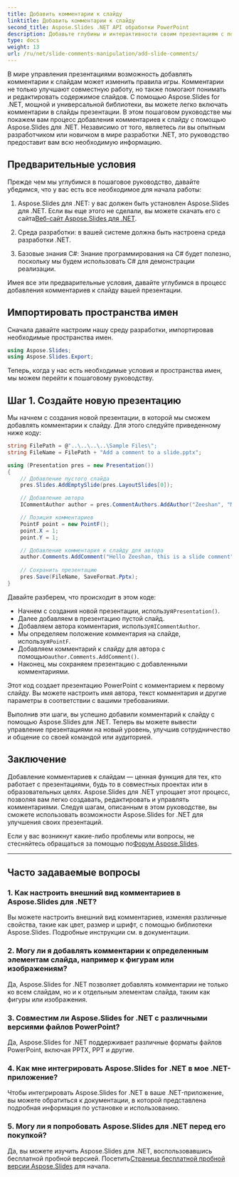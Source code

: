 ```yaml
---
title: Добавить комментарии к слайду
linktitle: Добавить комментарии к слайду
second_title: Aspose.Slides .NET API обработки PowerPoint
description: Добавьте глубины и интерактивности своим презентациям с помощью API Aspose.Slides. Узнайте, как легко интегрировать комментарии в слайды с помощью .NET. Повысьте вовлеченность и увлеките свою аудиторию.
type: docs
weight: 13
url: /ru/net/slide-comments-manipulation/add-slide-comments/
---
```


В мире управления презентациями возможность добавлять комментарии к слайдам может изменить правила игры. Комментарии не только улучшают совместную работу, но также помогают понимать и редактировать содержимое слайдов. С помощью Aspose.Slides for .NET, мощной и универсальной библиотеки, вы можете легко включать комментарии в слайды презентации. В этом пошаговом руководстве мы покажем вам процесс добавления комментариев к слайду с помощью Aspose.Slides для .NET. Независимо от того, являетесь ли вы опытным разработчиком или новичком в мире разработки .NET, это руководство предоставит вам всю необходимую информацию.

## Предварительные условия

Прежде чем мы углубимся в пошаговое руководство, давайте убедимся, что у вас есть все необходимое для начала работы:

1.  Aspose.Slides для .NET: у вас должен быть установлен Aspose.Slides для .NET. Если вы еще этого не сделали, вы можете скачать его с сайта[Веб-сайт Aspose.Slides для .NET](https://releases.aspose.com/slides/net/).

2. Среда разработки: в вашей системе должна быть настроена среда разработки .NET.

3. Базовые знания C#: Знание программирования на C# будет полезно, поскольку мы будем использовать C# для демонстрации реализации.

Имея все эти предварительные условия, давайте углубимся в процесс добавления комментариев к слайду вашей презентации.

## Импортировать пространства имен

Сначала давайте настроим нашу среду разработки, импортировав необходимые пространства имен.

```csharp
using Aspose.Slides;
using Aspose.Slides.Export;
```

Теперь, когда у нас есть необходимые условия и пространства имен, мы можем перейти к пошаговому руководству.

## Шаг 1. Создайте новую презентацию

Мы начнем с создания новой презентации, в которой мы сможем добавлять комментарии к слайду. Для этого следуйте приведенному ниже коду:

```csharp
string FilePath = @"..\..\..\..\Sample Files\";
string FileName = FilePath + "Add a comment to a slide.pptx";

using (Presentation pres = new Presentation())
{
    // Добавление пустого слайда
    pres.Slides.AddEmptySlide(pres.LayoutSlides[0]);

    // Добавление автора
    ICommentAuthor author = pres.CommentAuthors.AddAuthor("Zeeshan", "MZ");

    // Позиция комментариев
    PointF point = new PointF();
    point.X = 1;
    point.Y = 1;

    // Добавление комментария к слайду для автора
    author.Comments.AddComment("Hello Zeeshan, this is a slide comment", pres.Slides[0], point, DateTime.Now);
    
    // Сохранить презентацию
    pres.Save(FileName, SaveFormat.Pptx);
}
```

Давайте разберем, что происходит в этом коде:

-  Начнем с создания новой презентации, используя`Presentation()`.
- Далее добавляем в презентацию пустой слайд.
-  Добавляем автора комментария, используя`ICommentAuthor`.
-  Мы определяем положение комментария на слайде, используя`PointF`.
- Добавляем комментарий к слайду для автора с помощью`author.Comments.AddComment()`.
- Наконец, мы сохраняем презентацию с добавленными комментариями.

Этот код создает презентацию PowerPoint с комментарием к первому слайду. Вы можете настроить имя автора, текст комментария и другие параметры в соответствии с вашими требованиями.

Выполнив эти шаги, вы успешно добавили комментарий к слайду с помощью Aspose.Slides для .NET. Теперь вы можете вывести управление презентациями на новый уровень, улучшив сотрудничество и общение со своей командой или аудиторией.

## Заключение

Добавление комментариев к слайдам — ценная функция для тех, кто работает с презентациями, будь то в совместных проектах или в образовательных целях. Aspose.Slides для .NET упрощает этот процесс, позволяя вам легко создавать, редактировать и управлять комментариями. Следуя шагам, описанным в этом руководстве, вы сможете использовать возможности Aspose.Slides for .NET для улучшения своих презентаций.

 Если у вас возникнут какие-либо проблемы или вопросы, не стесняйтесь обращаться за помощью по[Форум Aspose.Slides](https://forum.aspose.com/).

---

## Часто задаваемые вопросы

### 1. Как настроить внешний вид комментариев в Aspose.Slides для .NET?

Вы можете настроить внешний вид комментариев, изменяя различные свойства, такие как цвет, размер и шрифт, с помощью библиотеки Aspose.Slides. Подробные инструкции см. в документации.

### 2. Могу ли я добавлять комментарии к определенным элементам слайда, например к фигурам или изображениям?

Да, Aspose.Slides for .NET позволяет добавлять комментарии не только ко всем слайдам, но и к отдельным элементам слайда, таким как фигуры или изображения.

### 3. Совместим ли Aspose.Slides for .NET с различными версиями файлов PowerPoint?

Да, Aspose.Slides for .NET поддерживает различные форматы файлов PowerPoint, включая PPTX, PPT и другие.

### 4. Как мне интегрировать Aspose.Slides for .NET в мое .NET-приложение?

Чтобы интегрировать Aspose.Slides for .NET в ваше .NET-приложение, вы можете обратиться к документации, в которой представлена подробная информация по установке и использованию.

### 5. Могу ли я попробовать Aspose.Slides для .NET перед его покупкой?

Да, вы можете изучить Aspose.Slides для .NET, воспользовавшись бесплатной пробной версией. Посетить[Страница бесплатной пробной версии Aspose.Slides](https://releases.aspose.com/) для начала.